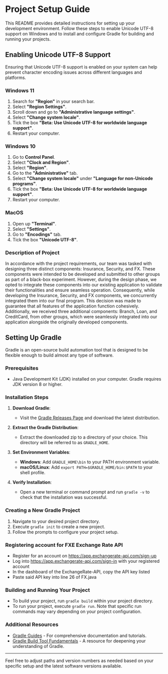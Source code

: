 # Project Setup Guide

This README provides detailed instructions for setting up your development environment. Follow these steps to enable Unicode UTF-8 support on Windows and to install and configure Gradle for building and running your projects.

## Enabling Unicode UTF-8 Support

Ensuring that Unicode UTF-8 support is enabled on your system can help prevent character encoding issues across different languages and platforms.

### Windows 11

1. Search for **"Region"** in your search bar.
2. Select **"Region Settings"**.
3. Scroll down and go to **"Administrative language settings"**.
4. Select **"Change system locale"**.
5. Tick the box **"Beta: Use Unicode UTF-8 for worldwide language support"**.
6. Restart your computer.

### Windows 10

1. Go to **Control Panel**.
2. Select **"Clock and Region"**.
3. Select **"Region"**.
4. Go to the **"Administrative"** tab.
5. Select **"Change system locale"** under **"Language for non-Unicode programs"**.
6. Tick the box **"Beta: Use Unicode UTF-8 for worldwide language support"**.
7. Restart your computer.

### MacOS

1. Open up **"Terminal"**.
2. Select **"Settings"**.
3. Go to **"Encodings"** tab.
4. Tick the box **"Unicode UTF-8"**.

### Description of Project

In accordance with the project requirements, our team was tasked with designing three distinct components: Insurance, Security, and FX. These components were intended to be developed and submitted to other groups as part of a black-box experiment. However, during the design phase, we opted to integrate these components into our existing application to validate their functionalities and ensure seamless operation. Consequently, while developing the Insurance, Security, and FX components, we concurrently integrated them into our final program. This decision was made to guarantee that all features of the application function cohesively. Additionally, we received three additional components: Branch, Loan, and CreditCard, from other groups, which were seamlessly integrated into our application alongside the originally developed components.

## Setting Up Gradle

Gradle is an open-source build automation tool that is designed to be flexible enough to build almost any type of software.

### Prerequisites

- Java Development Kit (JDK) installed on your computer. Gradle requires JDK version 8 or higher.

### Installation Steps

1. **Download Gradle**:
   - Visit the [Gradle Releases Page](https://gradle.org/releases/) and download the latest distribution.

2. **Extract the Gradle Distribution**:
   - Extract the downloaded zip to a directory of your choice. This directory will be referred to as `GRADLE_HOME`.

3. **Set Environment Variables**:
   - **Windows**: Add `GRADLE_HOME\bin` to your PATH environment variable.
   - **macOS/Linux**: Add `export PATH=$GRADLE_HOME/bin:$PATH` to your shell profile.

4. **Verify Installation**:
   - Open a new terminal or command prompt and run `gradle -v` to check that the installation was successful.

### Creating a New Gradle Project

1. Navigate to your desired project directory.
2. Execute `gradle init` to create a new project.
3. Follow the prompts to configure your project setup.

### Registering account for FXE Exchange Rate API
- Register for an account on https://app.exchangerate-api.com/sign-up
- Log into https://app.exchangerate-api.com/sign-in with your registered account
- In the dashboard of the ExchangeRate-API, copy the API key listed
- Paste said API key into line 26 of FX.java

### Building and Running Your Project

- To build your project, run `gradle build` within your project directory.
- To run your project, execute `gradle run`. Note that specific run commands may vary depending on your project configuration.

### Additional Resources

- [Gradle Guides](https://gradle.org/guides/) - For comprehensive documentation and tutorials.
- [Gradle Build Tool Fundamentals](https://learning.oreilly.com/library/view/gradle-build-tool/9780134757478/) - A resource for deepening your understanding of Gradle.

---

Feel free to adjust paths and version numbers as needed based on your specific setup and the latest software versions available.
